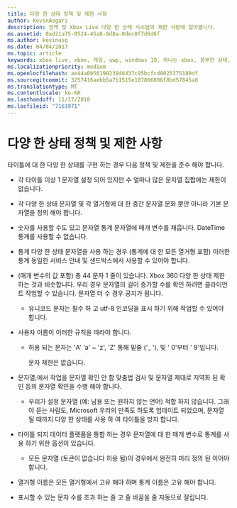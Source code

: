 ```yaml
---
title: 다양 한 상태 정책 및 제한 사항
author: KevinAsgari
description: 정책 및 Xbox Live 다양 한 상태 시스템의 제한 사항에 알아봅니다.
ms.assetid: 0ad21a75-0524-45a8-8d8a-0dec0f7d6d6f
ms.author: kevinasg
ms.date: 04/04/2017
ms.topic: article
keywords: xbox live, xbox, 게임, uwp, windows 10, 하나는 xbox, 풍부한 상태, 정책
ms.localizationpriority: medium
ms.openlocfilehash: ae44a0b5619023848437c95bcfcd8025375189df
ms.sourcegitcommit: 3257416aebb5a7b1515e107866806f8bd57845a8
ms.translationtype: MT
ms.contentlocale: ko-KR
ms.lasthandoff: 11/17/2018
ms.locfileid: "7161971"
---
```

# <a name="rich-presence-policies-and-limitations"></a>다양 한 상태 정책 및 제한 사항

타이틀에 대 한 다양 한 상태를 구현 하는 경우 다음 정책 및 제한을 준수 해야 합니다.

-   각 타이틀 이상 1 문자열 설정 되어 있지만 수 얼마나 많은 문자열 집합에는 제한이 없습니다.
-   각 다양 한 상태 문자열 및 각 열거형에 대 한 중간 문자열 문화 뿐만 아니라 기본 문자열을 정의 해야 합니다.
-   숫자를 사용할 수도 있고 문자열 통계 문자열에 매개 변수를 채웁니다. DateTime 통계를 사용할 수 없습니다.
-   통계 다양 한 상태 문자열을 사용 하는 경우 (통계에 대 한 모든 열거형 포함) 이러한 통계 동일한 서비스 안내 및 샌드박스에서 사용할 수 있어야 합니다.
-   (매개 변수의 값 포함) 총 44 문자 1 줄이 있습니다. Xbox 360 다양 한 상태 제한 하는 것과 비슷합니다. 우리 경우 문자열의 길이 증가할 수를 확인 하려면 클라이언트 작업할 수 있습니다. 문자열 더 수 경우 공지가 됩니다.
    -   유니코드 문자는 필수 하 고 utf-8 인코딩을 표시 하기 위해 작업할 수 있어야 합니다.
-   사용자 이름이 이러한 규칙을 따라야 합니다.
    -   허용 되는 문자는 'A' 'a' ~ 'z', 'Z' 통해 밑줄 ('\_ '), 및 ' 0'부터 ' 9'입니다.

        문자 제한은 없습니다.

-   문자열;에서 작업을 문자열 확인 안 함 맞춤법 검사 및 문자열 제대로 지역화 된 확인 등의 문자열 확인을 수행 해야 합니다.
    -   우리가 설정 문자열 (예: 남용 또는 원하지 않는 언어) 적합 하지 않습니다. 그래야 듣는 사람도, Microsoft 우리의 만족도 하도록 업데이트 되었으며, 문자열 될 때까지 다양 한 상태를 사용 하 여 타이틀을 방지 합니다.
-   타이틀 되지 데이터 플랫폼을 통합 하는 경우 문자열에 대 한 매개 변수로 통계를 사용 하기 위한 옵션이 있습니다.
    -   모든 문자열 (토큰이 없습니다 허용 됨)이 경우에서 완전히 미리 정의 된 이어야 합니다.
-   열거형 이름은 모든 열거형에서 고유 해야 하며 통계 이름은 고유 해야 합니다.
-   표시할 수 있는 문자 수를 초과 하는 줄 고 줄 바꿈을 줄 자동으로 잘립니다.
